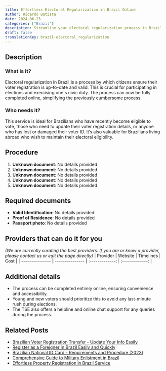 ```yaml
---
title: Effortless Electoral Regularization in Brazil Online
author: Ricardo Batista
date: 2024-06-23
categories: ["Brazil"]
description: Streamline your electoral regularization process in Brazil with our comprehensive online service. Quick, easy, and fully digital.
draft: false
translationKey: brazil-electoral_regularization
---
```


## Description
### What is it?
Electoral regularization in Brazil is a process by which citizens ensure their voter registration is up-to-date and valid. This is crucial for participating in elections and exercising one's civic duty. The process can now be fully completed online, simplifying the previously cumbersome process.

### Who needs it?
This service is ideal for Brazilians who have recently become eligible to vote, those who need to update their voter registration details, or anyone who has lost or damaged their voter ID. It’s also valuable for Brazilians living abroad who wish to maintain their electoral eligibility.

## Procedure

1. **Unknown document**: No details provided
2. **Unknown document**: No details provided
3. **Unknown document**: No details provided
4. **Unknown document**: No details provided
5. **Unknown document**: No details provided


## Required documents

- **Valid Identification**: No details provided
- **Proof of Residence**: No details provided
- **Passport photo**: No details provided


## Providers that can do it for you
_(We are currently curating the best providers. If you are or know a provider, please contact us or edit the page directly)_
| Provider        |     Website     |     Timelines    |       Cost      |
| --------------- | --------------- |  :-------------: | :-------------: |

## Additional details

- The process can be completed entirely online, ensuring convenience and accessibility.
- Young and new voters should prioritize this to avoid any last-minute rush during elections.
- The TSE also offers a helpline and online chat support for any queries during the process.

## Related Posts

- [Brazilian Voter Registration Transfer - Update Your Info Easily](https://tramitit.com/english/guides/brazil/voter_registration_transfer/)
- [Register as a Foreigner in Brazil Easily and Quickly](https://tramitit.com/english/guides/brazil/foreigners_registration/)
- [Brazilian National ID Card - Requirements and Procedure (2023)](https://tramitit.com/english/guides/brazil/national_id/)
- [Comprehensive Guide to Military Enlistment in Brazil](https://tramitit.com/english/guides/brazil/military_enlistment/)
- [Effortless Property Registration in Brazil Service](https://tramitit.com/english/guides/brazil/property_registration/)